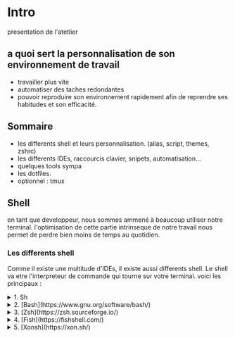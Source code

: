 # Intro

presentation de l'atetlier

## a quoi sert la personnalisation de son environnement de travail

- travailler plus vite
- automatiser des taches redondantes
- pouvoir reproduire son environnement rapidement afin de reprendre ses habitudes et son efficacité.

## Sommaire

- les differents shell et leurs personnalisation. (alias, script, themes, zshrc)
- les differents IDEs, raccourcis clavier, snipets, automatisation...
- quelques tools sympa
- les dotfiles.
- optionnel : tmux

## Shell

en tant que developpeur, nous sommes ammené à beaucoup utiliser notre terminal.
l'optimisation de cette partie intrinseque de notre travail nous permet de perdre bien moins de temps au quotidien.

### Les differents shell

Comme il existe une multitude d'IDEs, il existe aussi differents shell. Le shell va etre l'interpreteur de commande qui tourne sur votre terminal.
voici les principaux :

<details>
<summary>1. Sh</summary>
	- Tout premier shell.
	- Casi pas de personnalisation possible
</details>
<details>
<summary>2. [Bash](https://www.gnu.org/software/bash/)</summary>
	- Shell de base, issue du projet GNU.
	- Peu de personnalisation possible.
</details>
<details>
<summary>3. [Zsh](https://zsh.sourceforge.io/)</summary>
	- Liberté casi-absolue sur les personnalisation
	- Grosse communauté.
</details>
<details>
<summary>4. [Fish](https://fishshell.com/)</summary>
	- Plus récent.
	- Innovant, beaucoup de plugins de base deja installé qui peuvent faciliter l'utilisation.
	- Très personnalisable.
</details>
<details>
<summary>5. [Xonsh](https://xon.sh/)</summary>
	- Récent.
	- Innovant.
	- Supporte le python.
</details>
